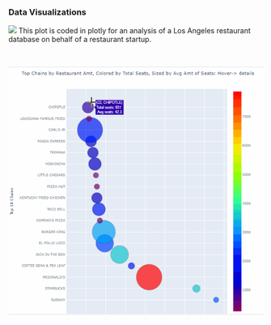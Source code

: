 ### Data Visualizations

![](https://img.shields.io/badge/-plotly%204.9.0-blue) 
This plot is coded in plotly for an analysis of a Los Angeles restaurant database on behalf of a restaurant startup.

<br>

![](https://github.com/daiichigo/Analytics/blob/main/assets/topchains_interactive.gif)
